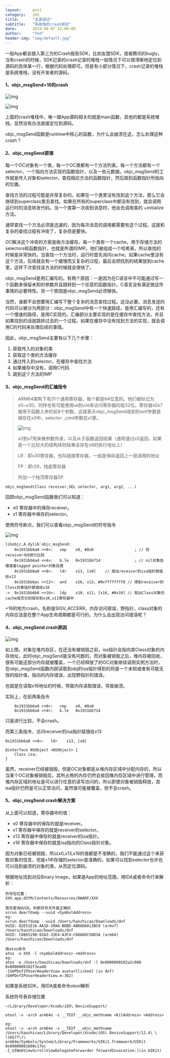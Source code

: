 ```yaml
---
layout:     post
category:   iOS
title:      "无源调试"
subtitle:   "系统栈的crash调试"
date:       2019-08-07 12:00:00
author:     "Ted"
header-img: "img/default.jpg"
---
```


一般App都会接入第三方的Crash报告SDK，比如友盟SDK，或者腾讯的bugly，当有crash的时候，SDK记录的crash记录的堆栈一般情况下可以很清晰地定位到源码的具体某一行，根据代码处理即可。但是有小部分情况下，crash记录的堆栈是系统堆栈，没有开发者的源码。

#### 1、objc_msgSend+16的crash

![img](/img/Simple_7/62.png)

![img](/img/Simple_7/63.png)

上面的crash堆栈中，唯一跟App源码相关的就是main函数，其他的都是系统堆栈，显然没有办法直接定位到源码。

objc_msgSend函数是runtime中核心的函数，为什么会崩溃在这，怎么处理这种crash？

#### 2、objc_msgSend原理

每一个OC对象有一个类，每一个OC类都有一个方法列表。每一个方法都有一个selector，一个指向方法实现的函数指针，以及一些元数据。objc_msgSend的工作就是传入对象和selector，查找相应方法的函数指针，然后跳到函数指针所指向的位置。

查找方法的过程可能是非常复杂的。如果在一个类里没有找到这个方法，那么它会继续到superclass里去查找。如果在所有的superclass中都没有找到，就会调用运行时的消息转发代码。当一个类第一次收到消息时，他会去调用类的 +initialize方法。

通常查找一个方法必须是迅速的，因为每次消息的调用都需要有这个过程。这就和复杂的查找过程有冲突了，复杂但是要快。

OC解决这个冲突的方案是做方法缓存。每一个类有一个cache，用于存储方法的selectors和函数指针，也就是所谓的IMP。他们被组成一个哈希表，所以查找的时候是非常快的。当查找一个方法时，运行时首先询问cache。如果cache里没有这个方法，后续就会有一个缓慢而又复杂的过程，最后会把找到的结果放到cache里，这样下次查找该方法的时候就会很快了。

objc_msgSend是用汇编写的。有两个原因：一是因为在C语言中不可能通过写一个函数来保留未知的参数并且跳转到一个任意的函数指针。C语言没有满足做这件事情的必要特性。另一个原因是objc_msgSend必须够快。

当然，谁都不会想要用汇编写下整个复杂的消息查找过程。这没必要。消息发送的代码可以被分为两部分：objc_msgSend中有一个快速路径，是用汇编写的，还有一个慢速的路径，是用C实现的。汇编部分主要实现的是在缓存中查找方法，并且如果找到的话就跳转过去的一个过程。如果在缓存中没有找到方法的实现，就会调用C的代码来处理后续的事情。

因此，objc_msgSend主要有以下几个步骤：

1. 获取传入的对象的类
2. 获取这个类的方法缓存
3. 通过传入的selector，在缓存中查找方法
4. 如果缓存中没有，调用C代码
5. 跳到这个方法的IMP

#### 3、objc_msgSend的汇编指令

> ARM64架构下有31个通用寄存器，每个都是64位宽的。他们被标记为x0~x30。同样也有可能使用`w0`到`w30`来访问寄存器的低32位。寄存器x0x7被用于函数入参的前8个参数。这就表示objc_msgSend收到的self参数是保存在x0中，selector _cmd参数在x1里。
>
> ![img](/img/Simple_7/65.png)
>
> x0到x7用来做参数传递，以及从子函数返回结果（通常通过x0返回，如果是一个比较大的结构体则结果会存在x8的执行地址上）
>
> LR：即x30寄存器，也叫链接寄存器，一般是保存返回上一层调用的地址
>
> FP：即r29，栈底寄存器
>
> 外加一个栈顶寄存器SP

```objc
objc_msgSend(Class receiver,SEL selector, arg1, arg2, ...)
```

回顾objc_msgSend函数我们可以知道：

- x0 寄存器中的保存receiver。
- x1 寄存器中保存的selector。

使用符号断点，我们可以查看objc_msgSend的符号指令

![img](/img/Simple_7/64.png)

```
libobjc.A.dylib`objc_msgSend:
    0x1931bb6a0 <+0>:   cmp    x0, #0x0                  ; // 将receiver与0进行比较
    0x1931bb6a4 <+4>:   b.le   0x1931bb714               ; // nil对象处理或者tagged pointer对象处理
    0x1931bb6a8 <+8>:   ldr    x13, [x0]    // 取出receiver的isa指针赋值给x13
    0x1931bb6ac <+12>:  and    x16, x13, #0xffffffff8 // 得到receiver的Class对象指针赋值给x16
->  0x1931bb6b0 <+16>:  ldp    x10, x11, [x16, #0x10] // 取出Class对象的cache成员分别保存到x10,x11寄存器中
```

+16的地方crash，名称是SIGV_ACCERR，内存访问错误，野指针，class对象的内存应该是在整个App生命周期都是可行的，为什么会出现访问错误呢？

#### 4、objc_msgSend crash原因

![img](/img/Simple_7/66.png)

如上图，对象在堆内存区，在还没有被销毁之前，isa指针会指向其Class对象的内存地址，此时objc_msgSend是没有问题的，而对象被销毁之后，堆内存被回收，很有可能这部分内存就被覆盖，一个已经释放了的OC对象继续调用实例方法时，在objc_msgSend函数内部读取到obj的isa指针得到的将是一个未知或者有可能无效的指针值，指向的内存错误，出现野指针的错误。

也就是在读取x16地址的时候，导致内存读取错误，导致崩溃。

实际上，在前两条指令

```
    0x1931bb6a0 <+0>:   cmp    x0, #0x0 
    0x1931bb6a4 <+4>:   b.le   0x1931bb714  
```

只是进行比较，不会crash。

而第三条指令，访问receiver的isa指针赋值给x13

```
0x1931bb6a8 <+8>:   ldr    x13, [x0]
```

```objc
@interface NSObject <NSObject> {
    Class isa;
}
```

虽然，receiver已经被销毁，但是OC对象都是从堆内存区域中分配内存的，所以当某个OC对象被销毁后，其所占用的内存仍然会放回堆内存区域中进行管理，而堆内存区域的地址是可以进行任意的读写访问的，所以即使对象被销毁释放，其isa指针仍然是可以正常访问，虽然值可能被覆盖，但不会crash。

#### 5、objc_msgSend crash解决方案

从上面可以知道，寄存器中的值：

- x0 寄存器中的保存的就是receiver。
- x1 寄存器中保存的就是receiver的selector。
- x13 寄存器中保存的就是receiver的isa指针。
- x16 寄存器中保存的就是isa指向的Class指针对象。

因为对象已经被销毁，所以x0,x13,x16的值都是不准确的，我们不能通过这个来获取对象的信息，但是x1中存储的selector是准确的，如果可以找到selector也许也可以找到崩溃的对象的类，从而定位源码。

根据地址找到对应Binary Image，如果是App的地址范围，用IDA或者命令行来解析：

```
符号包位置：
XXX.app.dSYM/Contents/Resources/DWARF/XXX

首先查询UUID，判断符号文件是正确的
xcrun dwarfdump --uuid <SymbolAddress>
eg:
xcrun dwarfdump --uuid /Users/haozhicao/Downloads/dnf
UUID: 82E51E16-AA1D-39AA-BDBD-AB0AD6A13BC0 (armv7) /Users/haozhicao/Downloads/dnf
UUID: C8865298-02A3-33E4-A3F4-C68A6DC50D3A (arm64) /Users/haozhicao/Downloads/dnf

用atos命令
atos -o XXX -l <SymbolAddress> <Address>
eg:
atos -o /Users/haozhicao/Downloads/dnf -l 0x0000000102a2c000 0x0000000102f3ea48
-[GHPDnfIPUserHeaderView avatarClicked] (in dnf) (GHPDnfIPUserHeaderView.m:362)
```

如果是系统SDK，用IDA或者命令otool解析

系统符号表存储位置

```
~/Library/Developer/Xcode/iOS\ DeviceSupport/
```

```
otool -v -arch arm64e -s __TEXT __objc_methname <KitAddress> <Address>

eg:
otool -v -arch arm64e -s __TEXT __objc_methname /Users/haozhicao/Library/Developer/Xcode/iOS\ DeviceSupport/12.4\ \(16G77\)\ arm64e/Symbols/System/Library/Frameworks/UIKit.framework/UIKit 0x00000001880c17ec
-[_UIWebViewScrollViewDelegateForwarder forwardInvocation:](in UIKit)
```

